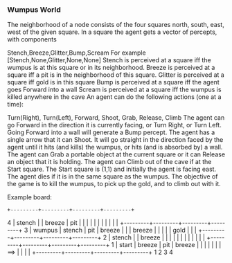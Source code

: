 ### Wumpus World

The neighborhood of a node consists of the four squares north, south, east, west of the given square.
In a square the agent gets a vector of percepts, with components

Stench,Breeze,Glitter,Bump,Scream
For example [Stench,None,Glitter,None,None]
Stench is perceived at a square iff the wumpus is at this square or in its neighborhood.
Breeze is perceived at a square iff a pit is in the neighborhood of this square.
Glitter is perceived at a square iff gold is in this square
Bump is perceived at a square iff the agent goes Forward into a wall
Scream is perceived at a square iff the wumpus is killed anywhere in the cave
An agent can do the following actions (one at a time):

Turn(Right), Turn(Left), Forward, Shoot, Grab, Release, Climb
The agent can go Forward in the direction it is currently facing, or Turn Right, or Turn Left. Going Forward into a wall will generate a Bump percept.
The agent has a single arrow that it can Shoot. It will go straight in the direction faced by the agent until it hits (and kills) the wumpus, or hits (and is absorbed by) a wall.
The agent can Grab a portable object at the current square or it can Release an object that it is holding.
The agent can Climb out of the cave if at the Start square.
The Start square is (1,1) and initially the agent is facing east. The agent dies if it is in the same square as the wumpus.
The objective of the game is to kill the wumpus, to pick up the gold, and to climb out with it.

Example board:

	+---------+---------+---------+---------+
 4	| stench  |         | breeze  |  pit    |
	|         |         |	      |         |
	|         |         |	      |         |
	+---------+---------+---------+---------+
3	| wumpus  | stench  | pit     | breeze  |
	|         | breeze  |	      |         |
	|         | gold    |	      |         |
	+---------+---------+---------+---------+
2	| stench  |         | breeze  |         |
	|         |         |	      |         |
	|         |         |	      |         |
	+---------+---------+---------+---------+
1	| start   | breeze  | pit     | breeze  |
	|         |         |	      |         |
	|   ==>   |         |	      |         |
	+---------+---------+---------+---------+
	    1         2         3         4